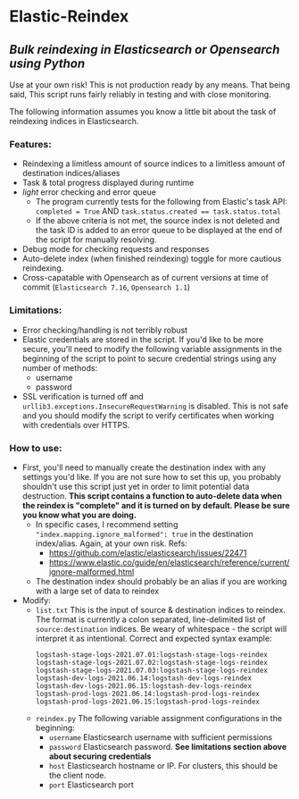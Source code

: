 # Elastic-Reindex
## _Bulk reindexing in Elasticsearch or Opensearch using Python_

Use at your own risk! This is not production ready by any means. 
That being said, This script runs fairly reliably in testing and with close monitoring.

The following information assumes you know a little bit about the task of reindexing indices in Elasticsearch.

### Features:
* Reindexing a limitless amount of source indices to a limitless amount of destination indices/aliases
* Task & total progress displayed during runtime
* *light* error checking and error queue
    * The program currently tests for the following from Elastic's task API: `completed = True` AND `task.status.created == task.status.total`
    * If the above criteria is not met, the source index is not deleted and the task ID is added to an error queue to be displayed at the end of the script for manually resolving.
* Debug mode for checking requests and responses
* Auto-delete index (when finished reindexing) toggle for more cautious reindexing.
* Cross-capatable with Opensearch as of current versions at time of commit (`Elasticsearch 7.16`, `Opensearch 1.1`)

### Limitations:
* Error checking/handling is not terribly robust
* Elastic credentials are stored in the script. If you'd like to be more secure, you'll need to modify the following variable assignments in the beginning of the script to point to secure credential strings using any number of methods:
    * username
    * password
* SSL verification is turned off and `urllib3.exceptions.InsecureRequestWarning` is disabled. This is not safe and you should modify the script to verify certificates when working with credentials over HTTPS.

### How to use:
* First, you'll need to manually create the destination index with any settings you'd like. If you are not sure how to set this up, you probably shouldn't use this script just yet in order to limit potential data destruction. **This script contains a function to auto-delete data when the reindex is "complete" and it is turned on by default. Please be sure you know what you are doing.**
    * In specific cases, I recommend setting `"index.mapping.ignore_malformed": true` in the destination index/alias. Again, at your own risk. Refs:
        * https://github.com/elastic/elasticsearch/issues/22471
        * https://www.elastic.co/guide/en/elasticsearch/reference/current/ignore-malformed.html
    * The destination index should probably be an alias if you are working with a large set of data to reindex
* Modify:
    * `list.txt` This is the input of source & destination indices to reindex. The format is currently a colon separated, line-delimited list of `source:destination` indices. Be weary of whitespace - the script will interpret it as intentional. Correct and expected syntax example:
        ```
        logstash-stage-logs-2021.07.01:logstash-stage-logs-reindex
        logstash-stage-logs-2021.07.02:logstash-stage-logs-reindex
        logstash-stage-logs-2021.07.03:logstash-stage-logs-reindex
        logstash-dev-logs-2021.06.14:logstash-dev-logs-reindex
        logstash-dev-logs-2021.06.15:logstash-dev-logs-reindex
        logstash-prod-logs-2021.06.14:logstash-prod-logs-reindex
        logstash-prod-logs-2021.06.15:logstash-prod-logs-reindex
        ```
    * `reindex.py` The following variable assignment configurations in the beginning:
        * `username` Elasticsearch username with sufficient permissions
        * `password` Elasticsearch password. **See limitations section above about securing credentials**
        * `host` Elasticsearch hostname or IP. For clusters, this should be the client node.
        * `port` Elasticsearch port
